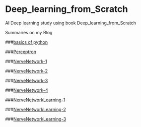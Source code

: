 # Deep_learning_from_Scratch
AI Deep learning study using book Deep_learning_from_Scratch

Summaries on my Blog

###[basics of python](https://helloparzival.tistory.com/entry/%EB%A8%B8%EC%8B%A0-%EB%9F%AC%EB%8B%9D-%EB%94%A5%EB%9F%AC%EB%8B%9D-%ED%8C%8C%EC%9D%B4%EC%8D%AC-%EA%B8%B0%EC%B4%88)

###[Perceptron](https://helloparzival.tistory.com/entry/%EB%A8%B8%EC%8B%A0%EB%9F%AC%EB%8B%9D-%EB%94%A5%EB%9F%AC%EB%8B%9D-%ED%8D%BC%EC%85%89%ED%8A%B8%EB%A1%A0)

###[NerveNetwork-1](https://helloparzival.tistory.com/entry/%EB%A8%B8%EC%8B%A0%EB%9F%AC%EB%8B%9D-%EB%94%A5%EB%9F%AC%EB%8B%9D-%EC%8B%A0%EA%B2%BD%EB%A7%9D%EA%B3%BC-%ED%99%9C%EC%84%B1%ED%99%94-%ED%95%A8%EC%88%98)

###[NerveNetwork-2](https://helloparzival.tistory.com/entry/%EB%A8%B8%EC%8B%A0%EB%9F%AC%EB%8B%9D-%EB%94%A5%EB%9F%AC%EB%8B%9D-%EC%8B%A0%EA%B2%BD%EB%A7%9D-2)

###[NerveNetwork-3](https://helloparzival.tistory.com/entry/%EB%A8%B8%EC%8B%A0%EB%9F%AC%EB%8B%9D-%EB%94%A5%EB%9F%AC%EB%8B%9D-%EC%8B%A0%EA%B2%BD%EB%A7%9D-3)

###[NerveNetwork-4](https://helloparzival.tistory.com/entry/%EB%A8%B8%EC%8B%A0%EB%9F%AC%EB%8B%9D-%EB%94%A5%EB%9F%AC%EB%8B%9D-%EC%8B%A0%EA%B2%BD%EB%A7%9D-4-MNIST-%EC%86%90%EA%B8%80%EC%94%A8-%EB%8D%B0%EC%9D%B4%ED%84%B0-%EC%9D%B8%EC%8B%9D)

###[NerveNetworkLearning-1](https://helloparzival.tistory.com/entry/%EB%A8%B8%EC%8B%A0%EB%9F%AC%EB%8B%9D-%EB%94%A5%EB%9F%AC%EB%8B%9D-%EC%8B%A0%EA%B2%BD%EB%A7%9D-%ED%95%99%EC%8A%B5-1)

###[NerveNetworkLearning-2](https://helloparzival.tistory.com/entry/%EB%A8%B8%EC%8B%A0%EB%9F%AC%EB%8B%9D-%EB%94%A5%EB%9F%AC%EB%8B%9D-%EC%8B%A0%EA%B2%BD%EB%A7%9D-%ED%95%99%EC%8A%B5-2-%EB%AF%B8%EB%8B%88-%EB%B0%B0%EC%B9%98-%ED%95%99%EC%8A%B5)

###[NerveNetworkLearning-3](https://helloparzival.tistory.com/entry/%EB%A8%B8%EC%8B%A0%EB%9F%AC%EB%8B%9D-%EB%94%A5%EB%9F%AC%EB%8B%9D-%EC%8B%A0%EA%B2%BD%EB%A7%9D-%ED%95%99%EC%8A%B5-3-%EC%88%98%EC%B9%98-%EB%AF%B8%EB%B6%84%EA%B3%BC-%EA%B8%B0%EC%9A%B8%EA%B8%B0)

